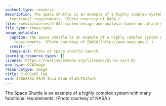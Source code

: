 ```yaml
---
content_type: resource
description: The Space Shuttle is an example of a highly complex system with many
  functional requirements. (Photo courtesy of NASA.)
file: /media/courses/2-882-system-design-and-analysis-based-on-ad-and-complexity-theories-spring-2005/4360335455d93ba4844b01a2e7847ab5_2-882s05.jpg
file_type: image/jpeg
image_metadata:
  caption: The Space Shuttle is an example of a highly complex system with many functional
    requirements. (Photo courtesy of [NASA](http://www.nasa.gov/).)
  credit: ''
  image-alt: Photo of space shuttle launch.
learning_resource_types: []
license: https://creativecommons.org/licenses/by-nc-sa/4.0/
ocw_type: OCWImage
resourcetype: Image
title: 2-882s05.jpg
uid: 43603354-55d9-3ba4-844b-01a2e7847ab5
---
```

The Space Shuttle is an example of a highly complex system with many functional requirements. (Photo courtesy of NASA.)